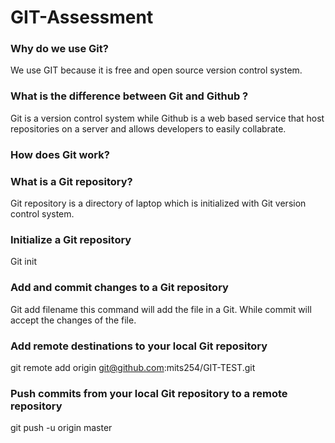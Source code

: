 # GIT-Assessment

<h3> Why do we use Git? </h3>

We use GIT because it is free and open source version control system. 

<h3> What is the difference between Git and Github ? </h3>
 
Git is a version control system while Github is a web based service that host repositories on a server and allows developers to easily collabrate.

<h3> How does Git work? </h3>

<h3> What is a Git repository? </h3>

Git repository is a directory of laptop which is initialized with Git version control system.

<h3> Initialize a Git repository </h3>

Git init

<h3> Add and commit changes to a Git repository </h3>

Git add filename 
this command will add the file in a Git. While commit will accept the changes of the file.

<h3> Add remote destinations to your local Git repository </h3>

git remote add origin git@github.com:mits254/GIT-TEST.git

<h3> Push commits from your local Git repository to a remote repository </h3>

git push -u origin master
